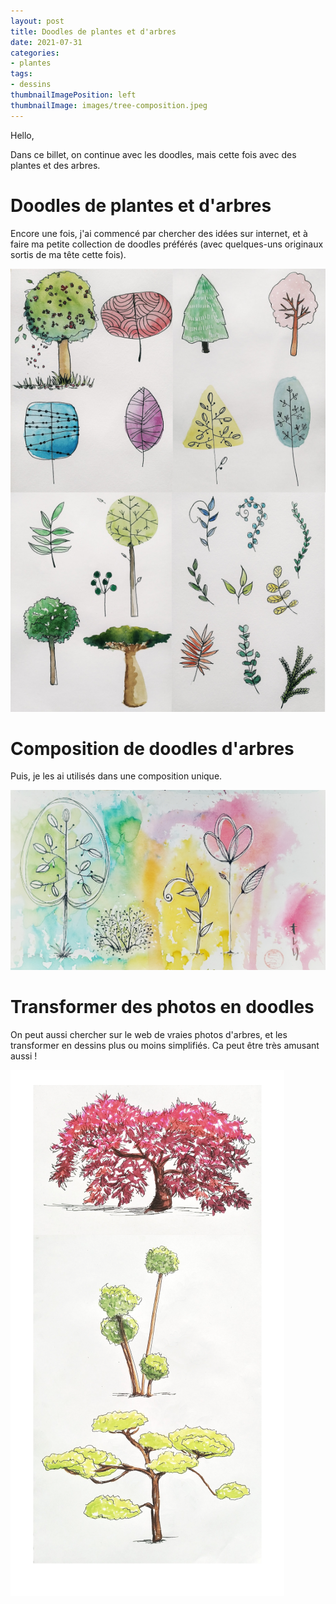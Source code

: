 ```yaml
---
layout: post
title: Doodles de plantes et d'arbres 
date: 2021-07-31
categories: 
- plantes
tags: 
- dessins
thumbnailImagePosition: left
thumbnailImage: images/tree-composition.jpeg
---
```


Hello,

Dans ce billet, on continue avec les doodles, mais cette fois avec des plantes et des arbres.

# Doodles de plantes et d'arbres

Encore une fois, j'ai commencé par chercher des idées sur internet, et à faire ma petite collection de doodles préférés (avec quelques-uns originaux sortis de ma tête cette fois).

![doodle-arbres](/images/tree-doodle.png)


# Composition de doodles d'arbres

Puis, je les ai utilisés dans une composition unique.

![composition-arbres](/images/tree-composition.jpeg)

# Transformer des photos en doodles

On peut aussi chercher sur le web de vraies photos d'arbres, et les transformer en dessins plus ou moins simplifiés.
Ca peut être très amusant aussi !

![doodle-arbres-2](/images/tree-doodle2.png)

